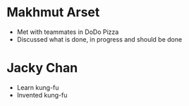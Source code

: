 # Makhmut Arset
* Met with teammates in DoDo Pizza
* Discussed what is done, in progress and should be done
# Jacky Chan
* Learn kung-fu
* Invented kung-fu
